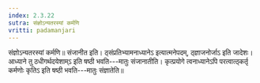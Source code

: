 ```yaml
---
index: 2.3.22
sutra: संज्ञोऽन्यतरस्यां कर्मणि
vritti: padamanjari
---
```


 संज्ञोऽन्यतरस्यां कर्मणि॥ संजानीत इति। ठ्संप्रतिभ्यामनाध्यानेऽ इत्यात्मनेपदम्, ठ्ज्ञाजनोर्जाऽ इति जादेशः। आध्याने तु ठधीगर्थदयेशाम्ऽ इति षष्ठी भवति---मातुः संजानातीति। कृत्प्रयोगे त्वनाध्यानेऽपि परत्वात्ठ्कर्तृ कर्मणोः कृतिऽ इति षष्ठी भवति---मातुः संज्ञातेति॥